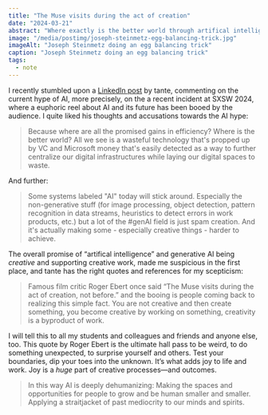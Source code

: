 ```yaml
---
title: "The Muse visits during the act of creation"
date: "2024-03-21"
abstract: "Where exactly is the better world through artifical intelligence?"
image: "/media/postimg/joseph-steinmetz-egg-balancing-trick.jpg"
imageAlt: "Joseph Steinmetz doing an egg balancing trick"
caption: "Joseph Steinmetz doing an egg balancing trick"
tags: 
  - note
---
```


I recently stumbled upon a [LinkedIn post](https://www.linkedin.com/posts/tante_festival-crowd-boos-at-video-of-conference-activity-7175401061241778176-F012?utm_source=share&utm_medium=member_desktop) by tante, commenting on the current hype of AI, more precisely, on the a recent incident at SXSW 2024, where a euphoric reel about AI and its future has been booed by the audience. I quite liked his thoughts and accusations towards the AI hype:

> Because where are all the promised gains in efficiency? Where is the better world? All we see is a wasteful technology that's propped up by VC and Microsoft money that's easily detected as a way to further centralize our digital infrastructures while laying our digital spaces to waste.

And further: 

> Some systems labeled "AI" today will stick around. Especially the non-generative stuff (for image processing, object detection, pattern recognition in data streams, heuristics to detect errors in work products, etc.) but a lot of the #genAI field is just spam creation. And it's actually making some - especially creative things - harder to achieve.

The overall promise of “artifical intelligence” and generative AI being _creative_ and supporting creative work, made me suspicious in the first place, and tante has the right quotes and references for my scepticism:  

> Famous film critic Roger Ebert once said “The Muse visits during the act of creation, not before.” and the booing is people coming back to realizing this simple fact. You are not creative and then create something, you become creative by working on something, creativity is a byproduct of work.

I will tell this to all my students and colleagues and friends and anyone else, too. This quote by Roger Ebert is the ultimate hall pass to be weird, to do something unexpected, to surprise yourself and others. Test your boundaries, dip your toes into the unknown. It’s what adds joy to life and work. Joy is a _huge_ part of creative processes—and outcomes.

> In this way AI is deeply dehumanizing: Making the spaces and opportunities for people to grow and be human smaller and smaller. Applying a straitjacket of past mediocrity to our minds and spirits.